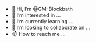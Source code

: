 - 👋 Hi, I’m @GM-Blockbath
- 👀 I’m interested in ...
- 🌱 I’m currently learning ...
- 💞️ I’m looking to collaborate on ...
- 📫 How to reach me ...

<!---
GM-Blockbath/GM-Blockbath is a ✨ special ✨ repository because its `README.md` (this file) appears on your GitHub profile.
You can click the Preview link to take a look at your changes.
--->
